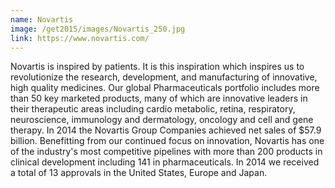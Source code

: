 ```yaml
---
name: Novartis
image: /get2015/images/Novartis_250.jpg
link: https://www.novartis.com/
---
```


Novartis is inspired by patients. It is this inspiration which inspires us to revolutionize the research, development, and manufacturing of innovative, high quality medicines. Our global Pharmaceuticals portfolio includes more than 50 key marketed products, many of which are innovative leaders in their therapeutic areas including cardio metabolic, retina, respiratory, neuroscience, immunology and dermatology, oncology and cell and gene therapy. In 2014 the Novartis Group Companies achieved net sales of $57.9 billion. Benefitting from our continued focus on innovation, Novartis has one of the industry's most competitive pipelines with more than 200 products in clinical development including 141 in pharmaceuticals. In 2014 we received a total of 13 approvals in the United States, Europe and Japan.
